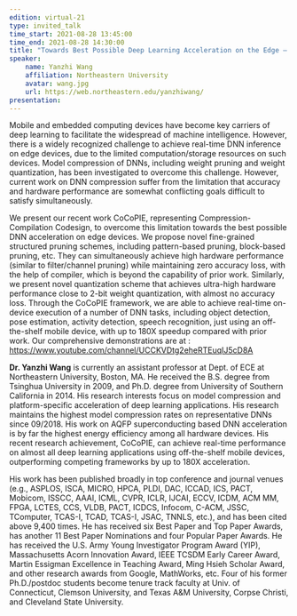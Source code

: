 ```yaml
---
edition: virtual-21
type: invited_talk
time_start: 2021-08-28 13:45:00
time_end: 2021-08-28 14:30:00
title: "Towards Best Possible Deep Learning Acceleration on the Edge – A Compression-Compilation Co-Design Framework"
speaker:
    name: Yanzhi Wang 
    affiliation: Northeastern University
    avatar: wang.jpg 
    url: https://web.northeastern.edu/yanzhiwang/
presentation: 
---
```

Mobile and embedded computing devices have become key carriers of deep learning to facilitate the widespread of machine intelligence. However, there is a widely recognized challenge to achieve real-time DNN inference on edge devices, due to the limited computation/storage resources on such devices. Model compression of DNNs, including weight pruning and weight quantization, has been investigated to overcome this challenge. However, current work on DNN compression suffer from the limitation that accuracy and hardware performance are somewhat conflicting goals difficult to satisfy simultaneously.
 
We present our recent work CoCoPIE, representing Compression-Compilation Codesign, to overcome this limitation towards the best possible DNN acceleration on edge devices. We propose novel fine-grained structured pruning schemes, including pattern-based pruning, block-based pruning, etc. They can simultaneously achieve high hardware performance (similar to filter/channel pruning) while maintaining zero accuracy loss, with the help of compiler, which is beyond the capability of prior work. Similarly, we present novel quantization scheme that achieves ultra-high hardware performance close to 2-bit weight quantization, with almost no accuracy loss. Through the CoCoPIE framework, we are able to achieve real-time on-device execution of a number of DNN tasks, including object detection, pose estimation, activity detection, speech recognition, just using an off-the-shelf mobile device, with up to 180X speedup compared with prior work. Our comprehensive demonstrations are at : https://www.youtube.com/channel/UCCKVDtg2eheRTEuqIJ5cD8A

**Dr. Yanzhi Wang** is currently an assistant professor at Dept. of ECE at Northeastern University, Boston, MA. He received the B.S. degree from Tsinghua University in 2009, and Ph.D. degree from University of Southern California in 2014. His research interests focus on model compression and platform-specific acceleration of deep learning applications. His research maintains the highest model compression rates on representative DNNs since 09/2018. His work on AQFP superconducting based DNN acceleration is by far the highest energy efficiency among all hardware devices. His recent research achievement, CoCoPIE, can achieve real-time performance on almost all deep learning applications using off-the-shelf mobile devices, outperforming competing frameworks by up to 180X acceleration.
 
His work has been published broadly in top conference and journal venues (e.g., ASPLOS, ISCA, MICRO, HPCA, PLDI, DAC, ICCAD, ICS, PACT, Mobicom, ISSCC, AAAI, ICML, CVPR, ICLR, IJCAI, ECCV, ICDM, ACM MM, FPGA, LCTES, CCS, VLDB, PACT, ICDCS, Infocom, C-ACM, JSSC, TComputer, TCAS-I, TCAD, TCAS-I, JSAC, TNNLS, etc.), and has been cited above 9,400 times. He has received six Best Paper and Top Paper Awards, has another 11 Best Paper Nominations and four Popular Paper Awards. He has received the U.S. Army Young Investigator Program Award (YIP), Massachusetts Acorn Innovation Award, IEEE TCSDM Early Career Award, Martin Essigman Excellence in Teaching Award, Ming Hsieh Scholar Award, and other research awards from Google, MathWorks, etc. Four of his former Ph.D./postdoc students become tenure track faculty at Univ. of Connecticut, Clemson University, and Texas A&M University, Corpse Christi, and Cleveland State University.

